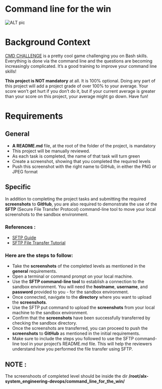 # Command line for the win
![ALT pic](https://s3.amazonaws.com/intranet-projects-files/holbertonschool-sysadmin_devops/324/06AChAO.png "my pic")

# Background Context
[CMD CHALLENGE](https://cmdchallenge.com/) is a pretty cool game challenging you on Bash skills. Everything is done via the command line and the questions are becoming increasingly complicated. It’s a good training to improve your command line skills!

**This project is NOT mandatory** at all. It is 100% optional. Doing any part of this project will add a project grade of over 100% to your average. Your score won’t get hurt if you don’t do it, but if your current average is greater than your score on this project, your average might go down. Have fun!

# Requirements
## General
- **A README.md** file, at the root of the folder of the project, is mandatory
- This project will be manually reviewed.
- As each task is completed, the name of that task will turn green
- Create a screenshot, showing that you completed the required levels
- Push this screenshot with the right name to GitHub, in either the PNG or JPEG format

## Specific
In addition to completing the project tasks and submitting the required **screenshots** to **GitHub**, you are also required to demonstrate the use of the **SFTP** (Secure File Transfer Protocol) command-line tool to move your local screenshots to the sandbox environment.

### References :

- [SFTP Guide](https://man.openbsd.org/sftp)
- [SFTP File Transfer Tutorial](https://www.digitalocean.com/community/tutorials/how-to-use-sftp-to-securely-transfer-files-with-a-remote-server)

### Here are the steps to follow:

- Take the **screenshots** of the completed levels as mentioned in the **general** requirements.
- Open a terminal or command prompt on your local machine.
- Use the **SFTP command-line tool** to establish a connection to the sandbox environment. You will need the **hostname**, **username**, and **password** provided to you - for the sandbox environment.
- Once connected, navigate to the **directory** where you want to upload the **screenshots**.
- Use the SFTP put command to upload the **screenshots** from your local machine to the sandbox environment.
- Confirm that the **screenshots** have been successfully transferred by checking the sandbox directory.
- Once the screenshots are transferred, you can proceed to push the **screenshots** to **GitHub** as mentioned in the initial requirements.
- Make sure to include the steps you followed to use the SFTP command-line tool in your project’s README.md file. This will help the reviewers understand how you performed the file transfer using SFTP.

## NOTE :
The screenshoots of completed level should be inside the dir **/root/alx-system_engineering-devops/command_line_for_the_win/**
